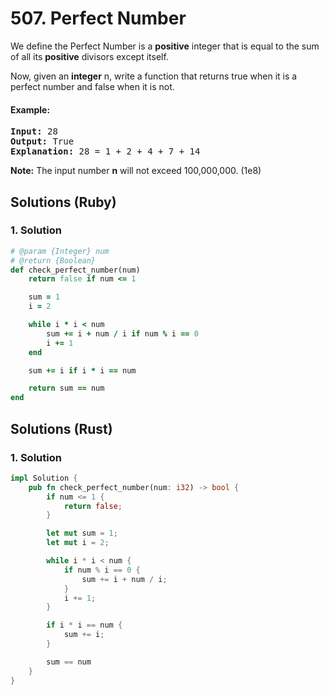 # 507. Perfect Number
We define the Perfect Number is a **positive** integer that is equal to the sum of all its **positive** divisors except itself.

Now, given an **integer** n, write a function that returns true when it is a perfect number and false when it is not.

#### Example:
<pre>
<strong>Input:</strong> 28
<strong>Output:</strong> True
<strong>Explanation:</strong> 28 = 1 + 2 + 4 + 7 + 14
</pre>

**Note:** The input number **n** will not exceed 100,000,000. (1e8)

## Solutions (Ruby)

### 1. Solution
```Ruby
# @param {Integer} num
# @return {Boolean}
def check_perfect_number(num)
    return false if num <= 1

    sum = 1
    i = 2

    while i * i < num
        sum += i + num / i if num % i == 0
        i += 1
    end

    sum += i if i * i == num

    return sum == num
end
```

## Solutions (Rust)

### 1. Solution
```Rust
impl Solution {
    pub fn check_perfect_number(num: i32) -> bool {
        if num <= 1 {
            return false;
        }

        let mut sum = 1;
        let mut i = 2;

        while i * i < num {
            if num % i == 0 {
                sum += i + num / i;
            }
            i += 1;
        }

        if i * i == num {
            sum += i;
        }

        sum == num
    }
}
```
